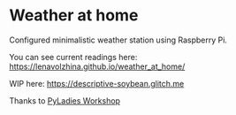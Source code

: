 # Weather at home

Configured minimalistic weather station using Raspberry Pi. 

You can see current readings here: https://lenavolzhina.github.io/weather_at_home/

WIP here: https://descriptive-soybean.glitch.me

Thanks to [PyLadies Workshop](https://github.com/pyladieshamburg/IOTworkshop)